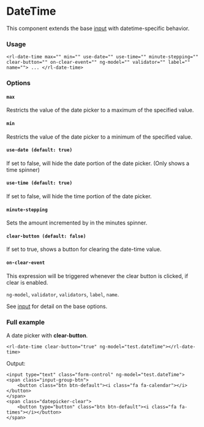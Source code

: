# DateTime
This component extends the base [input](../input/input.md) with datetime-specific behavior.

### Usage
```
<rl-date-time max="" min="" use-date="" use-time="" minute-stepping="" clear-button="" on-clear-event="" ng-model="" validator="" label="" name=""> ... </rl-date-time>
```
### Options

#### `max`

Restricts the value of the date picker to a maximum of the specified value.

#### `min`

Restricts the value of the date picker to a minimum of the specified value.

#### `use-date (default: true)`

If set to false, will hide the date portion of the date picker. (Only shows a time spinner)

#### `use-time (default: true)`

If set to false, will hide the time portion of the date picker.

#### `minute-stepping`

Sets the amount incremented by in the minutes spinner.

#### `clear-button (default: false)`

If set to true, shows a button for clearing the date-time value.

#### `on-clear-event`

This expression will be triggered whenever the clear button is clicked, if clear is enabled.

`ng-model`, `validator`, `validators`, `label`, `name`.

See [input](../input/input.md) for detail on the base options.

### Full example
A date picker with **clear-button**.
```
<rl-date-time clear-button="true" ng-model="test.dateTime"></rl-date-time>
```
Output:
```
<input type="text" class="form-control" ng-model="test.dateTime">
<span class="input-group-btn">
	<button class="btn btn-default"><i class="fa fa-calendar"></i></button>
</span>
<span class="datepicker-clear">
	<button type="button" class="btn btn-default"><i class="fa fa-times"></i></button>
</span>
```